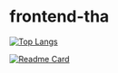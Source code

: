 # frontend-tha

[![Top Langs](https://github-readme-stats.vercel.app/api/top-langs/?username=aman22august2000)](https://github.com/anuraghazra/github-readme-stats)

[![Readme Card](https://github-readme-stats.vercel.app/api/pin/?username=anuraghazra&repo=github-readme-stats)](https://github.com/anuraghazra/github-readme-stats)
